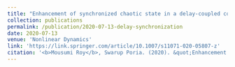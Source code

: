 ```yaml
---
title: "Enhancement of synchronized chaotic state in a delay-coupled complex neuronal network"
collection: publications
permalink: /publication/2020-07-13-delay-synchronization
date: 2020-07-13
venue: 'Nonlinear Dynamics'
link: 'https://link.springer.com/article/10.1007/s11071-020-05807-z'
citation: '<b>Mousumi Roy</b>, Swarup Poria. (2020). &quot;Enhancement of synchronized chaotic state in a delay-coupled complex neuronal network.&quot; <i>Nonlinear Dynamics</i>. 102(745-768).'
---
```

